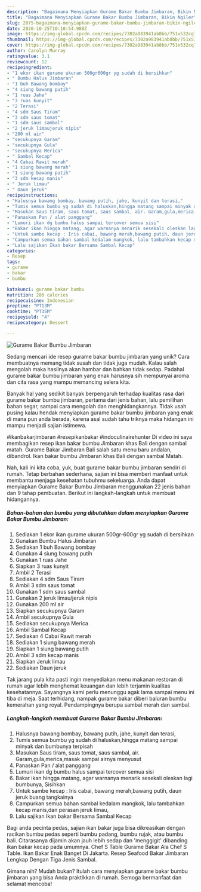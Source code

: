 ```yaml
---
description: "Bagaimana Menyiapkan Gurame Bakar Bumbu Jimbaran, Bikin Ngiler"
title: "Bagaimana Menyiapkan Gurame Bakar Bumbu Jimbaran, Bikin Ngiler"
slug: 2075-bagaimana-menyiapkan-gurame-bakar-bumbu-jimbaran-bikin-ngiler
date: 2020-10-25T10:10:54.988Z
image: https://img-global.cpcdn.com/recipes/7302a983941ab8bb/751x532cq70/gurame-bakar-bumbu-jimbaran-foto-resep-utama.jpg
thumbnail: https://img-global.cpcdn.com/recipes/7302a983941ab8bb/751x532cq70/gurame-bakar-bumbu-jimbaran-foto-resep-utama.jpg
cover: https://img-global.cpcdn.com/recipes/7302a983941ab8bb/751x532cq70/gurame-bakar-bumbu-jimbaran-foto-resep-utama.jpg
author: Carolyn Murray
ratingvalue: 3.1
reviewcount: 12
recipeingredient:
- "1 ekor ikan gurame ukuran 500gr600gr yg sudah di bersihkan"
- " Bumbu Halus Jimbaran"
- "1 buh Bawang bombay"
- "4 siung bawang putih"
- "1 ruas Jahe"
- "3 ruas kunyit"
- "2 Terasi"
- "4 sdm Saus Tiram"
- "3 sdm saus tomat"
- "1 sdm saus sambal"
- "2 jeruk limaujeruk nipis"
- "200 ml air"
- "secukupnya Garam"
- "secukupnya Gula"
- "secukupnya Merica"
- " Sambal Kecap"
- "4 Cabai Rawit merah"
- "1 siung bawang merah"
- "1 siung bawang putih"
- "3 sdm kecap manis"
- " Jeruk limau"
- " Daun jeruk"
recipeinstructions:
- "Halusnya bawang bombay, bawang putih, jahe, kunyit dan terasi,"
- "Tumis semua bumbu yg sudah di haluskan,hingga matang sampai minyak dan bumbunya terpisah"
- "Masukan Saus tiram, saus tomat, saus sambal, air. Garam,gula,merica,masak sampai airnya menyusut"
- "Panaskan Pan / alat panggang"
- "Lumuri ikan dg bumbu halus sampai tercover semua sisi"
- "Bakar ikan hingga matang, agar warnanya menarik sesekali oleskan lagi bumbunya, Sisihkan"
- "Untuk sambe kecap : Iris cabai, bawang merah,bawang putih, daun jeruk buang tangkainya"
- "Campurkan semua bahan sambal kedalam mangkok, lalu tambahkan kecap manis,dan perasan jeruk limau,"
- "Lalu sajikan Ikan bakar Bersama Sambal Kecap"
categories:
- Resep
tags:
- gurame
- bakar
- bumbu

katakunci: gurame bakar bumbu 
nutrition: 286 calories
recipecuisine: Indonesian
preptime: "PT13M"
cooktime: "PT35M"
recipeyield: "4"
recipecategory: Dessert

---
```



![Gurame Bakar Bumbu Jimbaran](https://img-global.cpcdn.com/recipes/7302a983941ab8bb/751x532cq70/gurame-bakar-bumbu-jimbaran-foto-resep-utama.jpg)

Sedang mencari ide resep gurame bakar bumbu jimbaran yang unik? Cara membuatnya memang tidak susah dan tidak juga mudah. Kalau salah mengolah maka hasilnya akan hambar dan bahkan tidak sedap. Padahal gurame bakar bumbu jimbaran yang enak harusnya sih mempunyai aroma dan cita rasa yang mampu memancing selera kita.

Banyak hal yang sedikit banyak berpengaruh terhadap kualitas rasa dari gurame bakar bumbu jimbaran, pertama dari jenis bahan, lalu pemilihan bahan segar, sampai cara mengolah dan menghidangkannya. Tidak usah pusing kalau hendak menyiapkan gurame bakar bumbu jimbaran yang enak di mana pun anda berada, karena asal sudah tahu triknya maka hidangan ini mampu menjadi sajian istimewa.

#ikanbakarjimbaran #resepikanbakar #indoculinairehunter Di video ini saya membagikan resep ikan bakar bumbu Jimbaran khas Bali dengan sambal matah. Gurame Bakar Jimbaran Bali salah satu menu baru andalan, dibandrol. Ikan bakar bumbu Jimbaran khas Bali dengan sambal Matah.


Nah, kali ini kita coba, yuk, buat gurame bakar bumbu jimbaran sendiri di rumah. Tetap berbahan sederhana, sajian ini bisa memberi manfaat untuk membantu menjaga kesehatan tubuhmu sekeluarga. Anda dapat menyiapkan Gurame Bakar Bumbu Jimbaran menggunakan 22 jenis bahan dan 9 tahap pembuatan. Berikut ini langkah-langkah untuk membuat hidangannya.

<!--inarticleads1-->

##### Bahan-bahan dan bumbu yang dibutuhkan dalam menyiapkan Gurame Bakar Bumbu Jimbaran:

1. Sediakan 1 ekor ikan gurame ukuran 500gr-600gr yg sudah di bersihkan
1. Gunakan  Bumbu Halus Jimbaran
1. Sediakan 1 buh Bawang bombay
1. Gunakan 4 siung bawang putih
1. Gunakan 1 ruas Jahe
1. Siapkan 3 ruas kunyit
1. Ambil 2 Terasi
1. Sediakan 4 sdm Saus Tiram
1. Ambil 3 sdm saus tomat
1. Gunakan 1 sdm saus sambal
1. Gunakan 2 jeruk limau/jeruk nipis
1. Gunakan 200 ml air
1. Siapkan secukupnya Garam
1. Ambil secukupnya Gula
1. Sediakan secukupnya Merica
1. Ambil  Sambal Kecap
1. Sediakan 4 Cabai Rawit merah
1. Sediakan 1 siung bawang merah
1. Siapkan 1 siung bawang putih
1. Ambil 3 sdm kecap manis
1. Siapkan  Jeruk limau
1. Sediakan  Daun jeruk


Tak jarang pula kita pasti ingin menyediakan menu makanan restoran di rumah agar lebih menghemat keuangan dan lebih terjamin kualitas kesehatannya. Sayangnya kami perlu menunggu agak lama sampai menu ini tiba di meja. Saat terhidang, nampak gurame bakar diberi baluran bumbu kemerahan yang royal. Pendampingnya berupa sambal merah dan sambal. 

<!--inarticleads2-->

##### Langkah-langkah membuat Gurame Bakar Bumbu Jimbaran:

1. Halusnya bawang bombay, bawang putih, jahe, kunyit dan terasi,
1. Tumis semua bumbu yg sudah di haluskan,hingga matang sampai minyak dan bumbunya terpisah
1. Masukan Saus tiram, saus tomat, saus sambal, air. Garam,gula,merica,masak sampai airnya menyusut
1. Panaskan Pan / alat panggang
1. Lumuri ikan dg bumbu halus sampai tercover semua sisi
1. Bakar ikan hingga matang, agar warnanya menarik sesekali oleskan lagi bumbunya, Sisihkan
1. Untuk sambe kecap : Iris cabai, bawang merah,bawang putih, daun jeruk buang tangkainya
1. Campurkan semua bahan sambal kedalam mangkok, lalu tambahkan kecap manis,dan perasan jeruk limau,
1. Lalu sajikan Ikan bakar Bersama Sambal Kecap


Bagi anda pecinta pedas, sajian ikan bakar juga bisa dikreasikan dengan racikan bumbu pedas seperti bumbu padang, bumbu rujak, atau bumbu bali. Citarasanya dijamin akan jauh lebih sedap dan &#39;menggigit&#39; dibanding ikan bakar kecap pada umumnya. Chef S Table Gurame Bakar Ala Chef S Table. Ikan Bakar Enak Banget Di Jakarta. Resep Seafood Bakar Jimbaran Lengkap Dengan Tiga Jenis Sambal. 

Gimana nih? Mudah bukan? Itulah cara menyiapkan gurame bakar bumbu jimbaran yang bisa Anda praktikkan di rumah. Semoga bermanfaat dan selamat mencoba!
